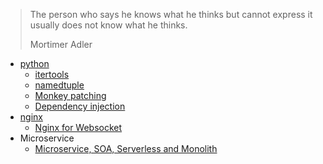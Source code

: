> The person who says he knows what he thinks but cannot express it usually does not know what he thinks.
> 
> Mortimer Adler

- [python](./python/readme.md)
  - [itertools](/python/itertools.md)
  - [namedtuple](/python/namedtuple.md)
  - [Monkey patching](./python/monkey-patching.md)
  - [Dependency injection](./python/dependency-injection.md)
- [nginx](./nginx/readme.md)
  - [Nginx for Websocket](./nginx/nginx-websocket.md)
- Microservice
  - [Microservice, SOA, Serverless and Monolith](./microservice/microservice-soa-serverless-monolith.md)
